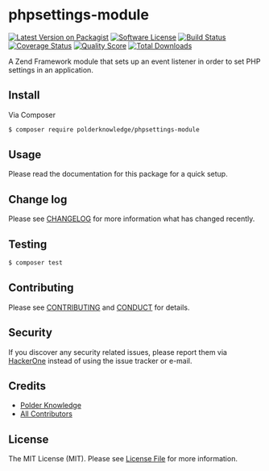 # phpsettings-module

[![Latest Version on Packagist][ico-version]][link-packagist]
[![Software License][ico-license]](LICENSE.md)
[![Build Status][ico-travis]][link-travis]
[![Coverage Status][ico-scrutinizer]][link-scrutinizer]
[![Quality Score][ico-code-quality]][link-code-quality]
[![Total Downloads][ico-downloads]][link-downloads]

A Zend Framework module that sets up an event listener in order to set PHP settings in an application.

## Install

Via Composer

``` bash
$ composer require polderknowledge/phpsettings-module
```

## Usage

Please read the documentation for this package for a quick setup.

## Change log

Please see [CHANGELOG](CHANGELOG.md) for more information what has changed recently.

## Testing

``` bash
$ composer test
```

## Contributing

Please see [CONTRIBUTING](CONTRIBUTING.md) and [CONDUCT](CONDUCT.md) for details.

## Security

If you discover any security related issues, please report them via [HackerOne](https://hackerone.com/polderknowledge) 
instead of using the issue tracker or e-mail.

## Credits

- [Polder Knowledge][link-author]
- [All Contributors][link-contributors]

## License

The MIT License (MIT). Please see [License File](LICENSE.md) for more information.

[ico-version]: https://img.shields.io/packagist/v/polderknowledge/phpsettings-module.svg?style=flat-square
[ico-license]: https://img.shields.io/badge/license-MIT-brightgreen.svg?style=flat-square
[ico-travis]: https://img.shields.io/travis/polderknowledge/phpsettings-module/master.svg?style=flat-square
[ico-scrutinizer]: https://img.shields.io/scrutinizer/coverage/g/polderknowledge/phpsettings-module.svg?style=flat-square
[ico-code-quality]: https://img.shields.io/scrutinizer/g/polderknowledge/phpsettings-module.svg?style=flat-square
[ico-downloads]: https://img.shields.io/packagist/dt/polderknowledge/phpsettings-module.svg?style=flat-square

[link-packagist]: https://packagist.org/packages/polderknowledge/phpsettings-module
[link-travis]: https://travis-ci.org/polderknowledge/phpsettings-module
[link-scrutinizer]: https://scrutinizer-ci.com/g/polderknowledge/phpsettings-module/code-structure
[link-code-quality]: https://scrutinizer-ci.com/g/polderknowledge/phpsettings-module
[link-downloads]: https://packagist.org/packages/polderknowledge/phpsettings-module
[link-author]: https://github.com/polderknowledge
[link-contributors]: ../../contributors
